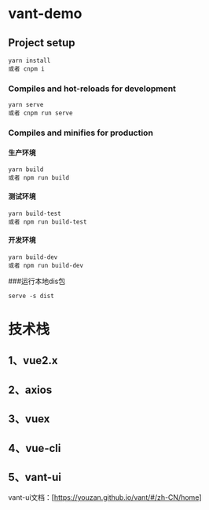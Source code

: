 <!--
 * @Author: zhangmin
 * @Date: 2021-02-25 15:56:35
 * @LastEditors: zhangmin
 * @LastEditTime: 2021-09-14 09:12:57
 * @Description: 文件说明
-->
# vant-demo

## Project setup
```
yarn install
或者 cnpm i
```

### Compiles and hot-reloads for development
```
yarn serve
或者 cnpm run serve
```

### Compiles and minifies for production

#### 生产环境
```
yarn build
或者 npm run build
```
#### 测试环境
```
yarn build-test
或者 npm run build-test
```
#### 开发环境
```
yarn build-dev
或者 npm run build-dev
```

###运行本地dis包
```
serve -s dist
```
# 技术栈
## 1、vue2.x
## 2、axios
## 3、vuex
## 4、vue-cli
## 5、vant-ui

vant-ui文档：[https://youzan.github.io/vant/#/zh-CN/home]


